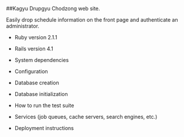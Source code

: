 ##Kagyu Drupgyu Chodzong web site.

Easily drop schedule information on the front page and authenticate an administrator.


* Ruby version 2.1.1

* Rails version 4.1

* System dependencies

* Configuration

* Database creation

* Database initialization

* How to run the test suite

* Services (job queues, cache servers, search engines, etc.)

* Deployment instructions


